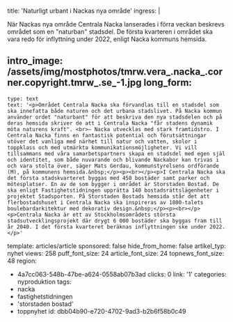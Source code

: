 title: 'Naturligt urbant i Nackas nya område'
ingress: |
  <p>När Nackas nya område Centrala Nacka lanserades i förra veckan beskrevs området som en "naturban" stadsdel. De första kvarteren i området ska vara redo för inflyttning under 2022, enligt Nacka kommuns hemsida.
  </p>
  
intro_image: /assets/img/mostphotos/tmrw.vera_.nacka_.corner.copyright.tmrw_.se_-1.jpg
long_form:
  -
    type: text
    text: '<p>Området Centrala Nacka ska förvandlas till en stadsdel som ska innefatta både naturen och det urbana stadslivet. På Nacka kommun använder ordet "naturbant" för att beskriva den nya stadsdelen och på deras hemsida skriver de att i Centrala Nacka "får stadens dynamik möta naturens kraft". <br>– Nacka utvecklas med stark framtidstro. I Centrala Nacka finns en fantastisk potential och förutsättningar utöver det vanliga med närhet till natur och vatten, skolor i toppklass och med utmärkta kommunikationsmöjligheter. Vi vill tillsammans med våra samarbetspartners skapa en stadsdel med egen själ och identitet, som både nuvarande och blivande Nackabor kan trivas i och vara stolta över, säger Mats Gerdau, kommunstyrelsens ordförande (M), på kommunens hemsida.&nbsp;</p><p><br></p><p>I Centrala Nacka ska det första stadskvarteret byggas med 450 bostäder samt parker och mötesplatser. En av de som bygger i området är Storstaden Bostad. De ska enligt Fastighetstidningen upprätta 140 bostadsrättslägenheter i projektet Stadsporten. På Storstaden Bostads hemsida står det att flerbostadshuset i Centrala Nacka ska inspireras av 1800-talets boulebardarkitektur med dekorativ design.&nbsp;</p><p><br></p><p>Centrala Nacka är ett av Stockholmsområdets största stadsutvecklingsprojekt där drygt 6 000 bostäder ska byggas fram till år 2040. I det första kvarteret beräknas inflyttningen ske under 2022.</p>'
template: articles/article
sponsored: false
hide_from_home: false
artikel_typ: nyhet
views: 258
puff_font_size: 24
article_font_size: 24
topnews_font_size: 48
region:
  - 4a7cc063-548b-47be-a624-0558ab07b3ad
clicks: 0
link: '1'
categories: nyproduktion
tags:
  - nacka
  - fastighetstidningen
  - 'storstaden bostad'
  - toppnyhet
id: dbb04b90-e720-4702-9ad3-b2b6f58b0c49
